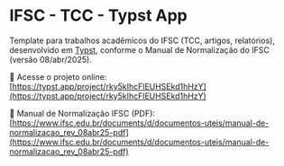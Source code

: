 # IFSC - TCC - Typst App

Template para trabalhos acadêmicos do IFSC (TCC, artigos, relatórios), desenvolvido em [Typst](https://typst.app), conforme o Manual de Normalização do IFSC (versão 08/abr/2025).

🔗 Acesse o projeto online:  
[https://typst.app/project/rky5kIhcFlEUHSEkd1hHzY](https://typst.app/project/rky5kIhcFlEUHSEkd1hHzY)

📄 Manual de Normalização IFSC (PDF):  
[https://www.ifsc.edu.br/documents/d/documentos-uteis/manual-de-normalizacao_rev_08abr25-pdf](https://www.ifsc.edu.br/documents/d/documentos-uteis/manual-de-normalizacao_rev_08abr25-pdf)


